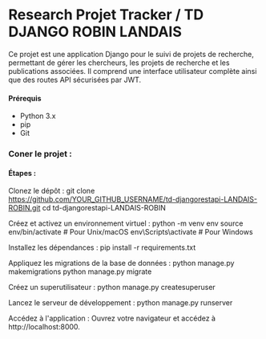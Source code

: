 # Research Projet Tracker / TD DJANGO ROBIN LANDAIS

Ce projet est une application Django pour le suivi de projets de recherche, permettant de gérer les chercheurs, les projets de recherche et les publications associées. Il comprend une interface utilisateur complète ainsi que des routes API sécurisées par JWT.

#### Prérequis
- Python 3.x
- pip
- Git

### Coner le projet : 
#### Étapes : 
Clonez le dépôt :
git clone https://github.com/YOUR_GITHUB_USERNAME/td-djangorestapi-LANDAIS-ROBIN.git
cd td-djangorestapi-LANDAIS-ROBIN


Créez et activez un environnement virtuel :
python -m venv env
source env/bin/activate  # Pour Unix/macOS
env\Scripts\activate  # Pour Windows


Installez les dépendances :
pip install -r requirements.txt


Appliquez les migrations de la base de données :
python manage.py makemigrations
python manage.py migrate


Créez un superutilisateur :
python manage.py createsuperuser  


Lancez le serveur de développement :
python manage.py runserver


Accédez à l'application :
Ouvrez votre navigateur et accédez à http://localhost:8000.